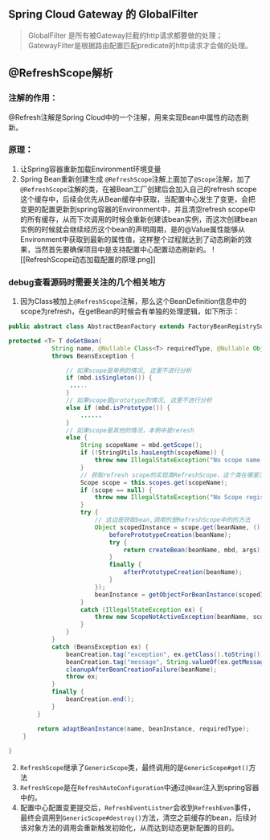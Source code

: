 ## Spring Cloud Gateway 的 GlobalFilter
> GlobalFilter 是所有被Gateway拦截的http请求都要做的处理；GatewayFilter是根据路由配置匹配predicate的http请求才会做的处理。


## @RefreshScope解析
### 注解的作用：
@Refresh注解是Spring Cloud中的一个注解，用来实现Bean中属性的动态刷新。
### 原理：
1. 让Spring容器重新加载Environment环境变量
2. Spring Bean重新创建生成
`@RefreshScope`注解上面加了`@Scope`注解，加了`@RefreshScope`注解的类，在被Bean工厂创建后会加入自己的refresh scope这个缓存中，后续会优先从Bean缓存中获取，当配置中心发生了变更，会把变更的配置更新到spring容器的Environment中，并且清空refresh scope中的所有缓存，从而下次调用的时候会重新创建该bean实例，而这次创建bean实例的时候就会继续经历这个bean的声明周期，是的@Value属性能够从Environment中获取到最新的属性值，这样整个过程就达到了动态刷新的效果，当然首先要确保项目中是支持配置中心配置动态刷新的。
![[RefreshScope动态加载配置的原理.png]]
### debug查看源码时需要关注的几个相关地方
1. 因为Class被加上`@RefreshScope`注解，那么这个BeanDefinition信息中的scope为refresh，在getBean的时候会有单独的处理逻辑，如下所示：
```java
public abstract class AbstractBeanFactory extends FactoryBeanRegistrySupport implements ConfigurableBeanFactory {

protected <T> T doGetBean(
			String name, @Nullable Class<T> requiredType, @Nullable Object[] args, boolean typeCheckOnly)
			throws BeansException {

				// 如果scope是单例的情况, 这里不进行分析
				if (mbd.isSingleton()) {
				 .....
				}
                // 如果scope是prototype的情况, 这里不进行分析
				else if (mbd.isPrototype()) {
					......
				}
                // 如果scope是其他的情况，本例中是reresh
				else {
					String scopeName = mbd.getScope();
					if (!StringUtils.hasLength(scopeName)) {
						throw new IllegalStateException("No scope name defined for bean '" + beanName + "'");
					}
                    // 获取refresh scope的实现类RefreshScope，这个类在哪里注入，我们后面讲
					Scope scope = this.scopes.get(scopeName);
					if (scope == null) {
						throw new IllegalStateException("No Scope registered for scope name '" + scopeName + "'");
					}
					try {
                        // 这边是获取bean,调用的是RefreshScope中的的方法
						Object scopedInstance = scope.get(beanName, () -> {
							beforePrototypeCreation(beanName);
							try {
								return createBean(beanName, mbd, args);
							}
							finally {
								afterPrototypeCreation(beanName);
							}
						});
						beanInstance = getObjectForBeanInstance(scopedInstance, name, beanName, mbd);
					}
					catch (IllegalStateException ex) {
						throw new ScopeNotActiveException(beanName, scopeName, ex);
					}
				}
			}
			catch (BeansException ex) {
				beanCreation.tag("exception", ex.getClass().toString());
				beanCreation.tag("message", String.valueOf(ex.getMessage()));
				cleanupAfterBeanCreationFailure(beanName);
				throw ex;
			}
			finally {
				beanCreation.end();
			}
		}

		return adaptBeanInstance(name, beanInstance, requiredType);
	}
    
}

```
2. `RefreshScope`继承了`GenericScope`类，最终调用的是`GenericScope#get()`方法
3. `RefreshScope`是在`RefreshAutoConfiguration`中通过`@Bean`注入到spring容器中的。
4. 配置中心配置变更提交后，`RefreshEventListner`会收到`RefreshEven`事件，最终会调用到`GenericScope#destroy()`方法，清空之前缓存的bean，后续对该对象方法的调用会重新触发初始化，从而达到动态更新配置的目的。

